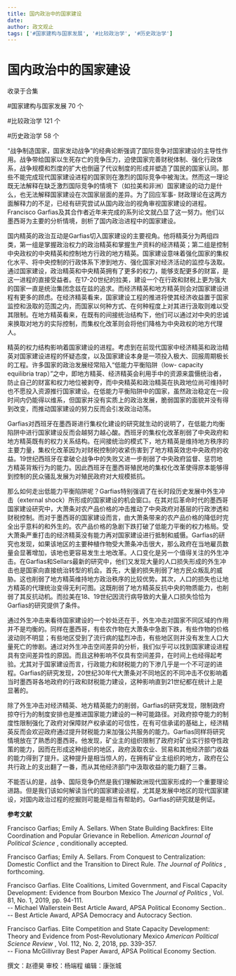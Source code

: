 ```yaml
---
title: 国内政治中的国家建设
date: 
author: 政文观止
tags: ['#国家建构与国家发展', '#比较政治学', '#历史政治学']
---
```

# 国内政治中的国家建设


收录于合集

#国家建构与国家发展 70 个

#比较政治学 121 个

#历史政治学 58 个

“战争制造国家，国家发动战争”的经典论断强调了国际竞争对国家建设的主导性作用。战争带给国家以生死存亡的竞争压力，迫使国家完善财税体制、强化行政体系，战争规模和烈度的扩大也倒逼了代议制度的形成并塑造了国民的国家认同。那些不能完成现代国家建设进程的国家则在激烈的国际竞争中被淘汰。然而这一理论既无法解释在缺乏激烈国际竞争的情境下（如拉美和非洲）国家建设的动力是什么，也无法解释国家建设在次国家层面的差异。为了回应军事-
财政理论在这两方面解释力的不足，已经有研究尝试从国内政治的视角审视国家建设的进程。Francisco
Garfias及其合作者近年来完成的系列论文就凸显了这一努力。他们以墨西哥为主要的分析情境，剖析了国内政治进程中的国家建设。

  

国内精英的政治互动是Garfias切入国家建设的主要视角。他将精英分为两组四类，第一组是掌握政治权力的政治精英和掌握生产资料的经济精英；第二组是控制中央政权的中央精英和控制地方行政的地方精英。国家建设意味着强化国家的集权化水平、将中央控制的行政体系下渗到地方、强化国家对经济活动的监控与汲取。通过国家建设，政治精英和中央精英拥有了更多的权力，能够支配更多的财富，是这一进程的直接受益者。在17-20世纪的拉美，建设一个在行政和财税上更为强大的国家一直是统治集团念兹在兹的追求。而经济精英和地方精英则会对国家建设进程有更多的顾虑。在经济精英看来，国家建设工程的推进将使其经济收益置于国家监控和汲取的范围之内，而国家以何种方式、在何种程度上对其进行汲取则难以受其限制。在地方精英看来，在既有的间接统治结构下，他们可以通过对中央的忠诚来换取对地方的实际控制，而集权化改革则会将他们降格为中央政权的地方代理人。

  

精英的权力结构影响着国家建设的进程。考虑到在前现代国家中经济精英和政治精英对国家建设进程的怀疑态度，以及国家建设本身是一项投入极大、回报周期极长的工程。许多国家的政治发展经常陷入“低能力平衡陷阱（low-
capacity equilibria
trap）”之中，即地方精英、经济精英会利用手中的资源来震慑统治者，防止自己的财富和权力地位被剥夺，而中央精英和政治精英在执政地位尚可维持时也不愿投入资源推行国家建设。在低能力平衡陷阱中的国家，虽然政治稳定在一段时间内仍能得以维系，但国家并没有实质上的政治发展，脆弱国家的面貌并没有得到改变，而推动国家建设的努力反而会引发政治动荡。

  

Garfias对西班牙在墨西哥进行集权化建设的研究就生动的说明了，在低能力均衡陷阱中进行国家建设反而会越努力越心酸。西班牙的集权化改革削弱了中央政府和地方精英既有的权力关系结构。在间接统治的模式下，地方精英是维持地方秩序的主要力量，集权化改革因为对财税控制的收紧伤害到了地方精英效忠中央政府的收益。19世纪西班牙在拿破仑战争中的失败又进一步削弱了中央政府监督、惩罚地方精英背叛行为的能力。因此西班牙在墨西哥殖民地的集权化改革使得原本能够得到控制的民众骚乱发展为对殖民政府对大规模抵抗。

  

那么如何走出低能力平衡陷阱呢？Garfias特别强调了在长时段历史发展中外生冲击（external
shock）所形成的国家建设的机会窗口。在其对后革命时代的墨西哥国家建设研究中，大萧条对农产品价格的冲击推动了中央政府对基层的行政渗透和财税控制。而对于墨西哥的国家建设而言，由大萧条带来的农产品价格的降低时完全出乎意料的和外生的。农产品价格的急剧下跌打破了低能力平衡的权力格局。受大萧条严重打击的经济精英没有能力再对国家建设进行抵制和威慑。Garfias的研究也发现，如果该地区的主要种植作物受大萧条冲击很大，那么政府在当地雇员数量会显著增加，该地也更容易发生土地改革。人口变化是另一个值得关注的外生冲击。在Garfias和Sellars最新的研究中，他们又发现大量的人口损失形成的外生冲击也是国家向直接统治转型的机会。首先，大量的损失削弱了地方民众叛乱的威胁。这也削弱了地方精英维持地方政治秩序的比较优势。其次，人口的损失也让地方精英的代理统治变得无利可图。这既削弱了地方精英反抗中央的物质能力，也削弱了其反抗动机。而拉美在18、19世纪因流行病导致的大量人口损失恰恰为Garfias的研究提供了条件。

  

通过外生冲击来看待国家建设的一个妙处还在于，外生冲击对国家不同区域的作用并不是均衡的。同样在墨西哥，有些农作物在大萧条中急剧下跌，有些作物的价格波动则不明显；有些地区受到了流行病的猛烈冲击，有些地区则并没有发生人口大量死亡的惨剧。通过对外生冲击空间差异的分析，我们似乎可以找到国家建设进程具有空间差异性的原因。而且这种影响不仅具有空间差异，在时间上也经得起考验。尤其对于国家建设而言，行政能力和财税能力的下渗几乎是一个不可逆的进程。Garfias的研究发现，20世纪30年代大萧条对不同地区的不同冲击不仅影响着当时墨西哥各地政府的行政和财税能力建设，这种影响直到21世纪都在统计上是显著的。

  

除了外生冲击对经济精英、地方精英能力的削弱，Garfias的研究发现，限制政府掠夺行为的制度安排也是推进国家能力建设的一种可能路径。对政府掠夺能力的制度性限制强化了政府对保障财产权承诺的可信性，在有可信承诺的基础上，经济精英反而会欢迎政府通过提升财税能力来加强公共服务的能力。Garfias同样将研究情境放在了熟悉的墨西哥。他发现，矿业主的组织限制了政府对矿业实行掠夺性政策的能力，因而在形成这种组织的地区，政府汲取农业、贸易和其他经济部门收益的能力得到了提升。这种提升是相当惊人的，在拥有矿业主组织的地方，政府在公共行政上的支出翻了一番，而从其他经济部门中汲取收益的能力翻了三番。

  

不能否认的是，战争、国际竞争仍然是我们理解欧洲现代国家形成的一个重要理论进路。但是我们该如何解读当代的国家建设进程，尤其是发展中地区的现代国家建设，对国内政治过程的挖掘则可能是相当有帮助的。Garfias的研究就是例证。

  

 **参考文献**

Francisco Garfias; Emily A. Sellars. When State Building Backfires: Elite
Coordination and Popular Grievance in Rebellion. _American Journal of
Political Science_ , conditionally accepted.

  

Francisco Garfias; Emily A. Sellars. From Conquest to Centralization: Domestic
Conflict and the Transition to Direct Rule. _The Journal of Politics_ ,
forthcoming.

  

Francisco Garfias. Elite Coalitions, Limited Government, and Fiscal Capacity
Development: Evidence from Bourbon Mexico The _Journal of Politics_ , Vol. 81,
No. 1, 2019, pp. 94-111.  
\-- Michael Wallerstein Best Article Award, APSA Political Economy Section..  
\-- Best Article Award, APSA Democracy and Autocracy Section.

  

Francisco Garfias. Elite Competition and State Capacity Development: Theory
and Evidence from Post-Revolutionary Mexico _American Political Science
Review_ , Vol. 112, No. 2, 2018, pp. 339-357.  
\-- Fiona McGillivray Best Paper Award, APSA Political Economy Section.

  

撰文：赵德昊 审校：杨端程 编辑：康张城

  

  

